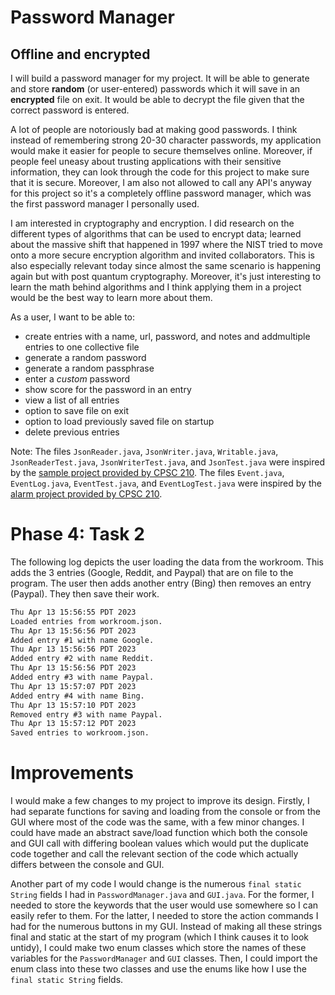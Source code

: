 # Password Manager

## Offline and encrypted


I will build a password manager for my project. It will be able to generate and store **random** (or user-entered) 
passwords which it will save in an **encrypted** file on exit. It would be able to decrypt the file given that the 
correct password is entered.

A lot of people are notoriously bad at making good passwords. I think instead of remembering strong 20-30 character 
passwords, my application would make it easier for people to secure themselves online. Moreover, if people feel 
uneasy about trusting applications with their sensitive information, they can look through the code for this project
to make sure that it is secure. Moreover, I am also not allowed to call any API's anyway for this project so it's a 
completely offline password manager, which was the first password manager I personally used. 

I am interested in cryptography and encryption. I did research on the different types of algorithms that can be 
used to encrypt data; learned about the massive shift that happened in 1997 where the NIST tried to move onto a more
secure encryption algorithm and invited collaborators. This is also especially relevant today since almost the same
scenario is happening again but with post quantum cryptography. Moreover, it's just interesting to learn the math 
behind algorithms and I think applying them in a project would be the best way to learn more about them. 


As a user, I want to be able to:
- create entries with a name, url, password, and notes and addmultiple entries to one collective file
- generate a random password
- generate a random passphrase
- enter a *custom* password
- show score for the password in an entry 
- view a list of all entries
- option to save file on exit
- option to load previously saved file on startup
- delete previous entries

[//]: # (Stretch Goals: Not Implemented Yet)

[//]: # (- view a specific previous entry using any of the entry fields or index )

[//]: # (- specify a *minimum* entropy for the generated password)

[//]: # (- edit previous entries to change any of the fields)

[//]: # (- **encrypt** the file when I'm done using it)

[//]: # (- **decrypt** the file using a password)

[//]: # (- store the encrypted file on my computer and have it be easily transportable)

Note: The files `JsonReader.java`, `JsonWriter.java`, `Writable.java`, `JsonReaderTest.java`, `JsonWriterTest.java`, and 
`JsonTest.java` were inspired by the 
[sample project provided by CPSC 210](https://github.students.cs.ubc.ca/CPSC210/JsonSerializationDemo.git). The files
`Event.java`, `EventLog.java`, `EventTest.java`, and `EventLogTest.java` were inspired by the [alarm project provided by
CPSC 210](https://github.students.cs.ubc.ca/CPSC210/AlarmSystem).

# Phase 4: Task 2

The following log depicts the user loading the data from the workroom. This adds the 
3 entries (Google, Reddit, and Paypal) that are on file to the program. The user then adds
another entry (Bing) then removes an entry (Paypal). They then save their work.
```dtd
Thu Apr 13 15:56:55 PDT 2023
Loaded entries from workroom.json.
Thu Apr 13 15:56:56 PDT 2023
Added entry #1 with name Google.
Thu Apr 13 15:56:56 PDT 2023
Added entry #2 with name Reddit.
Thu Apr 13 15:56:56 PDT 2023
Added entry #3 with name Paypal.
Thu Apr 13 15:57:07 PDT 2023
Added entry #4 with name Bing.
Thu Apr 13 15:57:10 PDT 2023
Removed entry #3 with name Paypal.
Thu Apr 13 15:57:12 PDT 2023
Saved entries to workroom.json.
```

# Improvements
I would make a few changes to my project to improve its design. Firstly, I had separate functions
for saving and loading from the console or from the GUI where most of the code was the same, with 
a few minor changes. I could have made an abstract save/load function which both the console and 
GUI call with differing boolean values which would put the duplicate code together and call the 
relevant section of the code which actually differs between the console and GUI. 

Another part of my code I would change is the numerous `final static String` fields I had in 
`PasswordManager.java` and `GUI.java`. For the former, I needed to store the keywords that the user
would use somewhere so I can easily refer to them. For the latter, I needed to store the action 
commands I had for the numerous buttons in my GUI. Instead of making all these strings final and 
static at the start of my program (which I think causes it to look untidy), I could make two enum 
classes which store the names of these variables for the `PasswordManager` and `GUI` classes. Then,
I could import the enum class into these two classes and use the enums like how I use the
`final static String` fields. 
